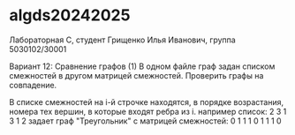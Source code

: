 # algds20242025
Лабораторная C, студент Грищенко Илья Иванович, группа 5030102/30001

Вариант 12: Сравнение графов (1)
В одном файле граф задан списком смежностей в другом  матрицей смежностей. Проверить графы на
совпадение.

В списке смежностей на i-й строчке находятся, в порядке возрастания, номера тех вершин, в которые входят ребра из i.
например список:
2 3
1 3
1 2
задает граф "Треугольник" с матрицей смежностей:
0 1 1
1 0 1
1 1 0
